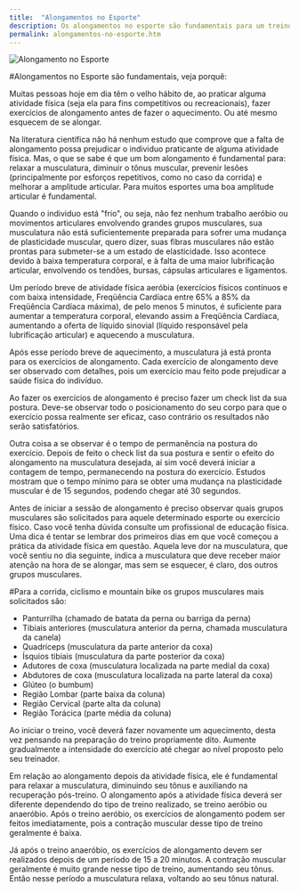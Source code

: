 ```yaml
---
title:  "Alongamentos no Esporte"
description: Os alongamentos no esporte são fundamentais para um treino completo. Veja aqui como os fazer e algumas indicações importantes.
permalink: alongamentos-no-esporte.htm
---
```


<img src="{{ site.baseurl }}assets/images/Alongamento-no-Esporte.jpg" title="Alongamento no Esporte" />

#Alongamentos no Esporte são fundamentais, veja porquê:

Muitas pessoas hoje em dia têm o velho hábito de, ao praticar alguma atividade física (seja ela para fins competitivos ou recreacionais), fazer exercícios de alongamento antes de fazer o aquecimento. Ou até mesmo esquecem de se alongar.

Na literatura científica não há nenhum estudo que comprove que a falta de alongamento possa prejudicar o individuo praticante de alguma atividade física. Mas, o que se sabe é que um bom alongamento é fundamental para: relaxar a musculatura, diminuir o tônus muscular, prevenir lesões (principalmente por esforços repetitivos, como no caso da corrida) e melhorar a amplitude articular. Para muitos esportes uma boa amplitude articular é fundamental.

Quando o individuo está "frio", ou seja, não fez nenhum trabalho aeróbio ou movimentos articulares envolvendo grandes grupos musculares, sua musculatura não está suficientemente preparada para sofrer uma mudança de plasticidade muscular, quero dizer, suas fibras musculares não estão prontas para submeter-se a um estado de elasticidade. Isso acontece devido à baixa temperatura corporal, e à falta de uma maior lubrificação articular, envolvendo os tendões, bursas, cápsulas articulares e ligamentos.

Um período breve de atividade física aeróbia (exercícios físicos contínuos e com baixa intensidade, Freqüência Cardíaca entre 65% a 85% da Freqüência Cardíaca máxima), de pelo menos 5 minutos, é suficiente para aumentar a temperatura corporal, elevando assim a Freqüência Cardíaca, aumentando a oferta de líquido sinovial (líquido responsável pela lubrificação articular) e aquecendo a musculatura.

Após esse período breve de aquecimento, a musculatura já está pronta para os exercícios de alongamento. Cada exercício de alongamento deve ser observado com detalhes, pois um exercício mau feito pode prejudicar a saúde física do indivíduo.

Ao fazer os exercícios de alongamento é preciso fazer um check list da sua postura. Deve-se observar todo o posicionamento do seu corpo para que o exercício possa realmente ser eficaz, caso contrário os resultados não serão satisfatórios.

Outra coisa a se observar é o tempo de permanência na postura do exercício. Depois de feito o check list da sua postura e sentir o efeito do alongamento na musculatura desejada, aí sim você deverá iniciar a contagem de tempo, permanecendo na postura do exercício. Estudos mostram que o tempo mínimo para se obter uma mudança na plasticidade muscular é de 15 segundos, podendo chegar até 30 segundos.

Antes de iniciar a sessão de alongamento é preciso observar quais grupos musculares são solicitados para aquele determinado esporte ou exercício físico. Caso você tenha dúvida consulte um profissional de educação física. Uma dica é tentar se lembrar dos primeiros dias em que você começou a prática da atividade física em questão. Aquela leve dor na musculatura, que você sentiu no dia seguinte, indica a musculatura que deve receber maior atenção na hora de se alongar, mas sem se esquecer, é claro, dos outros grupos musculares.

#Para a corrida, ciclismo e mountain bike os grupos musculares mais solicitados são:

* Panturrilha (chamado de batata da perna ou barriga da perna)
* Tibiais anteriores (musculatura anterior da perna, chamada musculatura da canela)
* Quadríceps (musculatura da parte anterior da coxa)
* Ísquios tibiais (musculatura da parte posterior da coxa)
* Adutores de coxa (musculatura localizada na parte medial da coxa)
* Abdutores de coxa (musculatura localizada na parte lateral da coxa)
* Glúteo (o bumbum)
* Região Lombar (parte baixa da coluna)
* Região Cervical (parte alta da coluna)
* Região Torácica (parte média da coluna)

Ao iniciar o treino, você deverá fazer novamente um aquecimento, desta vez pensando na preparação do treino propriamente dito. Aumente gradualmente a intensidade do exercício até chegar ao nível proposto pelo seu treinador.

Em relação ao alongamento depois da atividade física, ele é fundamental para relaxar a musculatura, diminuindo seu tônus e auxiliando na recuperação pós-treino. O alongamento após a atividade física deverá ser diferente dependendo do tipo de treino realizado, se treino aeróbio ou anaeróbio. Após o treino aeróbio, os exercícios de alongamento podem ser feitos imediatamente, pois a contração muscular desse tipo de treino geralmente é baixa.

Já após o treino anaeróbio, os exercícios de alongamento devem ser realizados depois de um período de 15 a 20 minutos. A contração muscular geralmente é muito grande nesse tipo de treino, aumentando seu tônus. Então nesse período a musculatura relaxa, voltando ao seu tônus natural.
